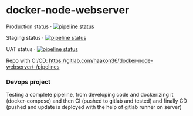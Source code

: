# docker-node-webserver

Production status · [![pipeline status](https://gitlab.com/haakon36/docker-node-webserver/badges/production/pipeline.svg)](https://gitlab.com/haakon36/docker-node-webserver/-/commits/production)

Staging status · [![pipeline status](https://gitlab.com/haakon36/docker-node-webserver/badges/staging/pipeline.svg)](https://gitlab.com/haakon36/docker-node-webserver/-/commits/staging)

UAT status · [![pipeline status](https://gitlab.com/haakon36/docker-node-webserver/badges/uat/pipeline.svg)](https://gitlab.com/haakon36/docker-node-webserver/-/commits/uat)


Repo with CI/CD:
https://gitlab.com/haakon36/docker-node-webserver/-/pipelines

### Devops project

Testing a complete pipeline, from developing code and dockerizing it (docker-compose) and then CI (pushed to gitlab and tested) and finally CD (pushed and update is deployed with the help of gitlab runner on server)